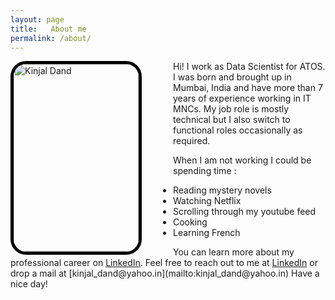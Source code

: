 ```yaml
---
layout: page
title:   About me
permalink: /about/
---
```

<p><img src="../images/IMG_2554 - Copy.png" alt="Kinjal Dand" height="300" width="200" style='float:left;margin-right:50px;border:5px solid #000;border-radius: 25px;'><span style='display:inline'>Hi! I work as Data Scientist for ATOS. I was born and brought up in Mumbai, India and have more than 7 years of experience working in IT MNCs.
My job role is mostly technical but I also switch to functional roles occasionally as required.</span></p>

<span  style='display:inline'>
When I am not working I could be spending time :
<ul>
  <li>Reading mystery novels</li>
  <li>Watching Netflix</li>
  <li>Scrolling through my youtube feed</li>
  <li>Cooking</li>
  <li>Learning French</li>
</ul>
</span>

<span style='display:inline'>
You can learn more about my professional career on <a href='https://www.linkedin.com/in/kinjaldand/'>LinkedIn</a>. 
Feel free to reach out to me at <a href='https://www.linkedin.com/in/kinjaldand/'>LinkedIn</a> or drop a mail at [kinjal_dand@yahoo.in](mailto:kinjal_dand@yahoo.in) Have a nice day! </span>


